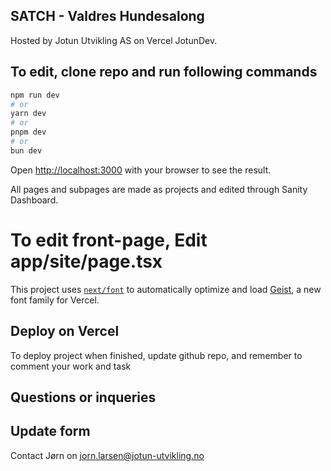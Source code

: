 ## SATCH - Valdres Hundesalong

Hosted by Jotun Utvikling AS on Vercel JotunDev.

## To edit, clone repo and run following commands

```bash
npm run dev
# or
yarn dev
# or
pnpm dev
# or
bun dev
```

Open [http://localhost:3000](http://localhost:3000) with your browser to see the result.

All pages and subpages are made as projects and edited through Sanity Dashboard.

# To edit front-page, Edit app/site/page.tsx

This project uses [`next/font`](https://nextjs.org/docs/app/building-your-application/optimizing/fonts) to automatically optimize and load [Geist](https://vercel.com/font), a new font family for Vercel.

## Deploy on Vercel

To deploy project when finished, update github repo, and remember to comment your work and task

## Questions or inqueries

## Update form

Contact Jørn on jorn.larsen@jotun-utvikling.no
